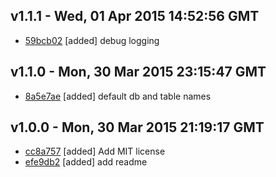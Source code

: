 v1.1.1 - Wed, 01 Apr 2015 14:52:56 GMT
--------------------------------------

- [59bcb02](../../commit/59bcb02) [added] debug logging


v1.1.0 - Mon, 30 Mar 2015 23:15:47 GMT
--------------------------------------

- [8a5e7ae](../../commit/8a5e7ae) [added] default db and table names


v1.0.0 - Mon, 30 Mar 2015 21:19:17 GMT
--------------------------------------

- [cc8a757](../../commit/cc8a757) [added] Add MIT license
- [efe9db2](../../commit/efe9db2) [added] add readme


